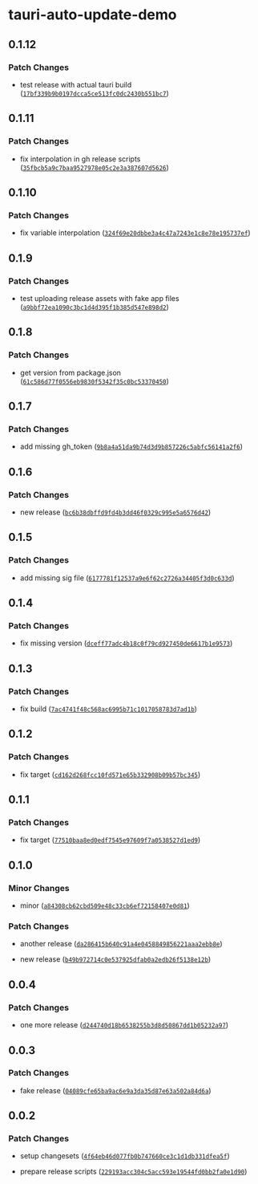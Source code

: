 # tauri-auto-update-demo

## 0.1.12

### Patch Changes

- test release with actual tauri build ([`17bf339b9b0197dcca5ce513fc0dc2430b551bc7`](https://github.com/sitek94/tauri-auto-update-demo/commit/17bf339b9b0197dcca5ce513fc0dc2430b551bc7))

## 0.1.11

### Patch Changes

- fix interpolation in gh release scripts ([`35fbcb5a9c7baa9527978e05c2e3a387607d5626`](https://github.com/sitek94/tauri-auto-update-demo/commit/35fbcb5a9c7baa9527978e05c2e3a387607d5626))

## 0.1.10

### Patch Changes

- fix variable interpolation ([`324f69e20dbbe3a4c47a7243e1c8e78e195737ef`](https://github.com/sitek94/tauri-auto-update-demo/commit/324f69e20dbbe3a4c47a7243e1c8e78e195737ef))

## 0.1.9

### Patch Changes

- test uploading release assets with fake app files ([`a9bbf72ea1090c3bc1d4d395f1b385d547e898d2`](https://github.com/sitek94/tauri-auto-update-demo/commit/a9bbf72ea1090c3bc1d4d395f1b385d547e898d2))

## 0.1.8

### Patch Changes

- get version from package.json ([`61c586d77f0556eb9830f5342f35c0bc53370450`](https://github.com/sitek94/tauri-auto-update-demo/commit/61c586d77f0556eb9830f5342f35c0bc53370450))

## 0.1.7

### Patch Changes

- add missing gh_token ([`9b8a4a51da9b74d3d9b857226c5abfc56141a2f6`](https://github.com/sitek94/tauri-auto-update-demo/commit/9b8a4a51da9b74d3d9b857226c5abfc56141a2f6))

## 0.1.6

### Patch Changes

- new release ([`bc6b38dbffd9fd4b3dd46f0329c995e5a6576d42`](https://github.com/sitek94/tauri-auto-update-demo/commit/bc6b38dbffd9fd4b3dd46f0329c995e5a6576d42))

## 0.1.5

### Patch Changes

- add missing sig file ([`6177781f12537a9e6f62c2726a34405f3d0c633d`](https://github.com/sitek94/tauri-auto-update-demo/commit/6177781f12537a9e6f62c2726a34405f3d0c633d))

## 0.1.4

### Patch Changes

- fix missing version ([`dceff77adc4b18c0f79cd927450de6617b1e9573`](https://github.com/sitek94/tauri-auto-update-demo/commit/dceff77adc4b18c0f79cd927450de6617b1e9573))

## 0.1.3

### Patch Changes

- fix build ([`7ac4741f48c568ac6995b71c1017058783d7ad1b`](https://github.com/sitek94/tauri-auto-update-demo/commit/7ac4741f48c568ac6995b71c1017058783d7ad1b))

## 0.1.2

### Patch Changes

- fix target ([`cd162d268fcc10fd571e65b332908b09b57bc345`](https://github.com/sitek94/tauri-auto-update-demo/commit/cd162d268fcc10fd571e65b332908b09b57bc345))

## 0.1.1

### Patch Changes

- fix target ([`77510baa8ed0edf7545e97609f7a0538527d1ed9`](https://github.com/sitek94/tauri-auto-update-demo/commit/77510baa8ed0edf7545e97609f7a0538527d1ed9))

## 0.1.0

### Minor Changes

- minor ([`a84308cb62cbd509e48c33cb6ef72158407e0d81`](https://github.com/sitek94/tauri-auto-update-demo/commit/a84308cb62cbd509e48c33cb6ef72158407e0d81))

### Patch Changes

- another release ([`da286415b640c91a4e0458849856221aaa2ebb8e`](https://github.com/sitek94/tauri-auto-update-demo/commit/da286415b640c91a4e0458849856221aaa2ebb8e))

- new release ([`b49b972714c0e537925dfab0a2edb26f5138e12b`](https://github.com/sitek94/tauri-auto-update-demo/commit/b49b972714c0e537925dfab0a2edb26f5138e12b))

## 0.0.4

### Patch Changes

- one more release ([`d244740d18b6538255b3d8d50867dd1b05232a97`](https://github.com/sitek94/tauri-auto-update-demo/commit/d244740d18b6538255b3d8d50867dd1b05232a97))

## 0.0.3

### Patch Changes

- fake release ([`04089cfe65ba9ac6e9a3da35d87e63a502a84d6a`](https://github.com/sitek94/tauri-auto-update-demo/commit/04089cfe65ba9ac6e9a3da35d87e63a502a84d6a))

## 0.0.2

### Patch Changes

- setup changesets ([`4f64eb46d077fb0b747660ce3c1d1db331dfea5f`](https://github.com/sitek94/tauri-auto-update-demo/commit/4f64eb46d077fb0b747660ce3c1d1db331dfea5f))

- prepare release scripts ([`229193acc304c5acc593e19544fd0bb2fa0e1d90`](https://github.com/sitek94/tauri-auto-update-demo/commit/229193acc304c5acc593e19544fd0bb2fa0e1d90))

